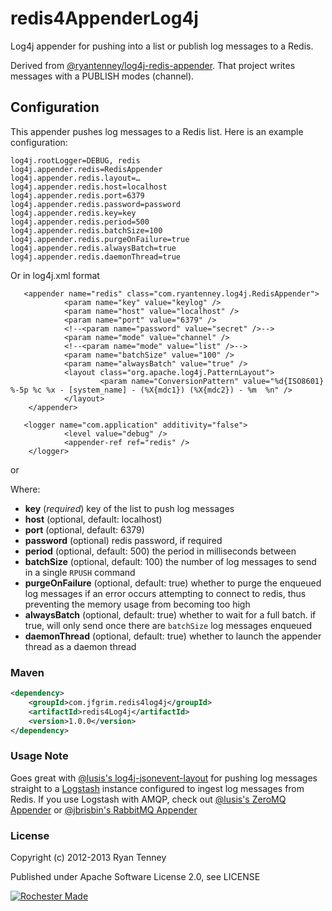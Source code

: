 # redis4AppenderLog4j

Log4j appender for pushing into a list or publish log messages to a Redis.

Derived from [@ryantenney/log4j-redis-appender](https://github.com/ryantenney/log4j-redis-appender). That project writes messages with a PUBLISH modes (channel).

## Configuration

This appender pushes log messages to a Redis list. Here is an example configuration:

    log4j.rootLogger=DEBUG, redis
    log4j.appender.redis=RedisAppender
    log4j.appender.redis.layout=…
    log4j.appender.redis.host=localhost
    log4j.appender.redis.port=6379
    log4j.appender.redis.password=password
    log4j.appender.redis.key=key
    log4j.appender.redis.period=500
    log4j.appender.redis.batchSize=100
    log4j.appender.redis.purgeOnFailure=true
    log4j.appender.redis.alwaysBatch=true
    log4j.appender.redis.daemonThread=true

Or in log4j.xml format

       <appender name="redis" class="com.ryantenney.log4j.RedisAppender">
                <param name="key" value="keylog" />
                <param name="host" value="localhost" />
                <param name="port" value="6379" />
                <!--<param name="password" value="secret" />-->
                <param name="mode" value="channel" />
                <!--<param name="mode" value="list" />-->
                <param name="batchSize" value="100" />
                <param name="alwaysBatch" value="true" />
                <layout class="org.apache.log4j.PatternLayout">
                        <param name="ConversionPattern" value="%d{ISO8601} %-5p %c %x - [system_name] - (%X{mdc1}) (%X{mdc2}) - %m  %n" />
                </layout>
        </appender>

       <logger name="com.application" additivity="false">
                <level value="debug" />
                <appender-ref ref="redis" />
        </logger>
or
       <root>
                <priority value="info" />
                <appender-ref ref="redis" />
                <appender-ref ref="console" />
        </root>


Where:

* **key** (_required_) key of the list to push log messages
* **host** (optional, default: localhost)
* **port** (optional, default: 6379)
* **password** (optional) redis password, if required
* **period** (optional, default: 500) the period in milliseconds between 
* **batchSize** (optional, default: 100) the number of log messages to send in a single `RPUSH` command
* **purgeOnFailure** (optional, default: true) whether to purge the enqueued log messages if an error occurs attempting to connect to redis, thus preventing the memory usage from becoming too high
* **alwaysBatch** (optional, default: true) whether to wait for a full batch. if true, will only send once there are `batchSize` log messages enqueued
* **daemonThread** (optional, default: true) whether to launch the appender thread as a daemon thread

### Maven

```xml
<dependency>
	<groupId>com.jfgrim.redis4log4j</groupId>
	<artifactId>redis4Log4j</artifactId>
	<version>1.0.0</version>
</dependency>
```

### Usage Note

Goes great with [@lusis's log4j-jsonevent-layout](https://github.com/lusis/log4j-jsonevent-layout) for pushing log messages straight to a [Logstash](https://github.com/logstash/logstash) instance configured to ingest log messages from Redis. If you use Logstash with AMQP, check out [@lusis's ZeroMQ Appender](https://github.com/lusis/zmq-appender) or [@jbrisbin's RabbitMQ Appender](https://github.com/jbrisbin/vcloud/tree/master/amqp-appender)

### License

Copyright (c) 2012-2013 Ryan Tenney

Published under Apache Software License 2.0, see LICENSE

[![Rochester Made](http://rochestermade.com/media/images/rochester-made-dark-on-light.png)](http://rochestermade.com)
